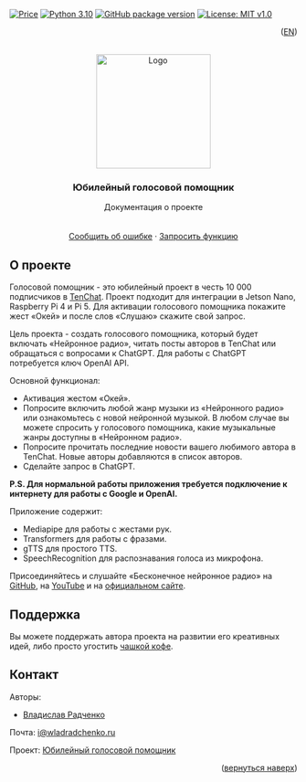 [![Price](https://img.shields.io/badge/price-FREE-0098f7.svg)](https://github.com/wladradchenko/assistant.wladradchenko.ru/blob/main/LICENSE)
[![Python 3.10](https://img.shields.io/badge/python-3.10-blue.svg)](https://www.python.org/downloads/release/python-310/)
[![GitHub package version](https://img.shields.io/github/v/release/wladradchenko/assistant.wladradchenko.ru?display_name=tag&sort=semver)](https://github.com/wladradchenko/assistant.wladradchenko.ru)
[![License: MIT v1.0](https://img.shields.io/badge/license-MIT-blue.svg)](https://github.com/wladradchenko/assistant.wladradchenko.ru/blob/main/LICENSE)

<p align="right">(<a href="README.md">EN</a>)</p>
<div id="top"></div>

<br />
<div align="center">
  <a href="https://github.com/wladradchenko/assistant.wladradchenko.ru">
    <img src="https://media.giphy.com/media/fO3jej3pv2ofGkquhO/giphy.gif" alt="Logo" width="200" height="200">
  </a>
  
  <h3 align="center">Юбилейный голосовой помощник</h3>

  <p align="center">
    Документация о проекте
    <br/>
    <br/>
    <br/>
    <a href="https://github.com/wladradchenko/assistant.wladradchenko.ru/issues">Сообщить об ошибке</a>
    ·
    <a href="https://github.com/wladradchenko/assistant.wladradchenko.wladradchenko.ru/issues">Запросить функцию</a>
  </p>
</div>

<!-- ABOUT THE PROJECT -->
## О проекте

Голосовой помощник - это юбилейный проект в честь 10 000 подписчиков в [TenChat](https://tenchat.ru/wladradchenko). Проект подходит для интеграции в Jetson Nano, Raspberry Pi 4 и Pi 5. Для активации голосового помощника покажите жест «Окей» и после слов «Слушаю» скажите свой запрос.

Цель проекта - создать голосового помощника, который будет включать «Нейронное радио», читать посты авторов в TenChat или обращаться с вопросами к ChatGPT. Для работы с ChatGPT потребуется ключ OpenAI API.

Основной функционал:

- Активация жестом «Окей».
- Попросите включить любой жанр музыки из «Нейронного радио» или ознакомьтесь с новой нейронной музыкой. В любом случае вы можете спросить у голосового помощника, какие музыкальные жанры доступны в «Нейронном радио».
- Попросите прочитать последние новости вашего любимого автора в TenChat. Новые авторы добавляются в список авторов.
- Сделайте запрос в ChatGPT.

__P.S. Для нормальной работы приложения требуется подключение к интернету для работы с Google и OpenAI.__

Приложение содержит:

- Mediapipe для работы с жестами рук.
- Transformers для работы с фразами.
- gTTS для простого TTS.
- SpeechRecognition для распознавания голоса из микрофона.

Присоединяйтесь и слушайте «Бесконечное нейронное радио» на [GitHub](https://github.com/wladradchenko/assistant.wladradchenko.ru), на [YouTube](https://www.youtube.com/@wladradchenko)  и на [официальном сайте](https://radio.wladradchenko.ru).

<!-- DONAT -->
## Поддержка

Вы можете поддержать автора проекта на развитии его креативных идей, либо просто угостить [чашкой кофе](https://wladradchenko.ru/donat).
<!-- DONAT -->

<!-- CONTACT -->
## Контакт

Авторы: 
- [Владислав Радченко](https://github.com/wladradchenko/)

Почта: [i@wladradchenko.ru](i@wladradchenko.ru)

Проект: [Юбилейный голосовой помощник](https://assistant.wladradchenko.ru)

<p align="right">(<a href="#top">вернуться наверх</a>)</p>
